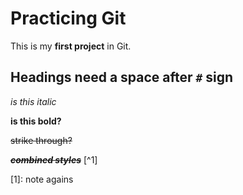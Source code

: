 # Practicing Git

This is my **first project** in Git.

## Headings need a space after `#` sign

*is this italic*

**is this bold?**

~~strike through?~~

~~***combined styles***~~ [^1]

[1]: note agains

